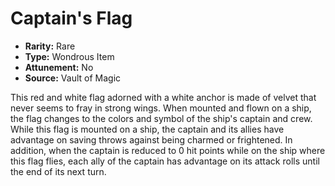 # Captain's Flag

- **Rarity:** Rare
- **Type:** Wondrous Item
- **Attunement:** No
- **Source:** Vault of Magic

This red and white flag adorned with a white anchor is made of velvet that never seems to fray in strong wings. When mounted and flown on a ship, the flag changes to the colors and symbol of the ship's captain and crew. While this flag is mounted on a ship, the captain and its allies have advantage on saving throws against being charmed or frightened. In addition, when the captain is reduced to 0 hit points while on the ship where this flag flies, each ally of the captain has advantage on its attack rolls until the end of its next turn.
